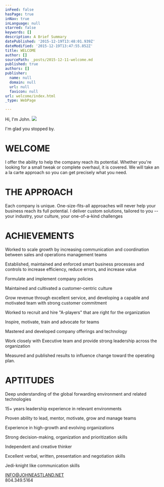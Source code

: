 ```yaml
---
inFeed: false
hasPage: true
inNav: true
inLanguage: null
starred: false
keywords: []
description: A Brief Summary
datePublished: '2015-12-19T13:48:01.939Z'
dateModified: '2015-12-19T13:47:55.852Z'
title: WELCOME
author: []
sourcePath: _posts/2015-12-11-welcome.md
published: true
authors: []
publisher:
  name: null
  domain: null
  url: null
  favicon: null
url: welcome/index.html
_type: WebPage

---
```

Hi, I'm John.  ![](https://the-grid-user-content.s3-us-west-2.amazonaws.com/5cb0f3b6-fd22-4e8f-8c39-317f17467ef6.jpg)

I'm glad you stopped by.

# WELCOME

I offer the ability to help the company reach its potential. Whether you're looking for a small tweak or complete overhaul, it is covered. We will take an a la carte approach so you can get precisely what you need.

# THE APPROACH

Each company is unique. One-size-fits-all approaches will never help your business reach its full potential. I deliver custom solutions, tailored to you -- your industry, your culture, your one-of-a-kind challenges

# ACHIEVEMENTS

Worked to scale growth by increasing communication and coordination between sales and operations management teams 

Established, maintained and enforced smart business processes and controls to increase efficiency, reduce errors, and increase value 

Formulate and implement company policies 

Maintained and cultivated a customer-centric culture 

Grow revenue through excellent service, and developing a capable and motivated team with strong customer commitment

Worked to recruit and hire "A-players" that are right for the organization 

Inspire, motivate, train and advocate for teams 

Mastered and developed company offerings and technology 

Work closely with Executive team and provide strong leadership across the organization 

Measured and published results to influence change toward the operating plan. 

# APTITUDES

Deep understanding of the global forwarding environment and related technologies 

15+ years leadership experience in relevant environments 

Proven ability to lead, mentor, motivate, grow and manage teams 

Experience in high-growth and evolving organizations 

Strong decision-making, organization and prioritization skills 

Independent and creative thinker 

Excellent verbal, written, presentation and negotiation skills 

Jedi-knight like communication skills

INFO@JOHNEASTLAND.NET  
804.349.5164